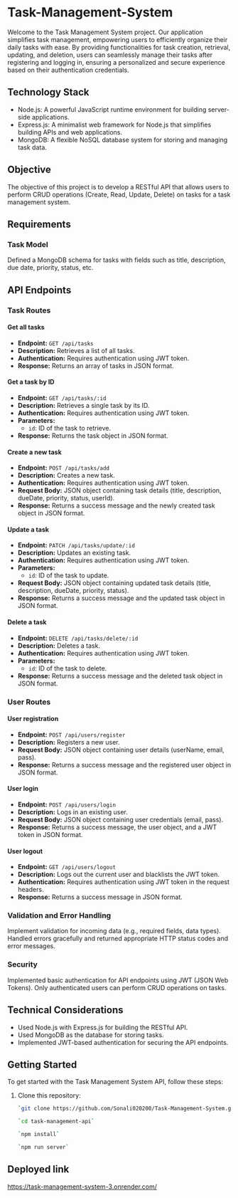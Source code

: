 # Task-Management-System

Welcome to the Task Management System project. Our application simplifies task management, empowering users to efficiently organize their daily tasks with ease. By providing functionalities for task creation, retrieval, updating, and deletion, users can seamlessly manage their tasks after registering and logging in, ensuring a personalized and secure experience based on their authentication credentials.


## Technology Stack

- Node.js: A powerful JavaScript runtime environment for building server-side applications.
- Express.js: A minimalist web framework for Node.js that simplifies building APIs and web applications.
- MongoDB: A flexible NoSQL database system for storing and managing task data.


## Objective

The objective of this project is to develop a RESTful API that allows users to perform CRUD operations (Create, Read, Update, Delete) on tasks for a task management system.

## Requirements

### Task Model

Defined a MongoDB schema for tasks with fields such as title, description, due date, priority, status, etc.

## API Endpoints

### Task Routes

#### Get all tasks
- **Endpoint:** `GET /api/tasks`
- **Description:** Retrieves a list of all tasks.
- **Authentication:** Requires authentication using JWT token.
- **Response:** Returns an array of tasks in JSON format.

#### Get a task by ID
- **Endpoint:** `GET /api/tasks/:id`
- **Description:** Retrieves a single task by its ID.
- **Authentication:** Requires authentication using JWT token.
- **Parameters:**
  - `id`: ID of the task to retrieve.
- **Response:** Returns the task object in JSON format.

#### Create a new task
- **Endpoint:** `POST /api/tasks/add`
- **Description:** Creates a new task.
- **Authentication:** Requires authentication using JWT token.
- **Request Body:** JSON object containing task details (title, description, dueDate, priority, status, userId).
- **Response:** Returns a success message and the newly created task object in JSON format.

#### Update a task
- **Endpoint:** `PATCH /api/tasks/update/:id`
- **Description:** Updates an existing task.
- **Authentication:** Requires authentication using JWT token.
- **Parameters:**
  - `id`: ID of the task to update.
- **Request Body:** JSON object containing updated task details (title, description, dueDate, priority, status).
- **Response:** Returns a success message and the updated task object in JSON format.

#### Delete a task
- **Endpoint:** `DELETE /api/tasks/delete/:id`
- **Description:** Deletes a task.
- **Authentication:** Requires authentication using JWT token.
- **Parameters:**
  - `id`: ID of the task to delete.
- **Response:** Returns a success message and the deleted task object in JSON format.

### User Routes

#### User registration
- **Endpoint:** `POST /api/users/register`
- **Description:** Registers a new user.
- **Request Body:** JSON object containing user details (userName, email, pass).
- **Response:** Returns a success message and the registered user object in JSON format.

#### User login
- **Endpoint:** `POST /api/users/login`
- **Description:** Logs in an existing user.
- **Request Body:** JSON object containing user credentials (email, pass).
- **Response:** Returns a success message, the user object, and a JWT token in JSON format.

#### User logout
- **Endpoint:** `GET /api/users/logout`
- **Description:** Logs out the current user and blacklists the JWT token.
- **Authentication:** Requires authentication using JWT token in the request headers.
- **Response:** Returns a success message in JSON format.


### Validation and Error Handling

Implement validation for incoming data (e.g., required fields, data types).
Handled errors gracefully and returned appropriate HTTP status codes and error messages.

### Security

Implemented basic authentication for API endpoints using JWT (JSON Web Tokens).
Only authenticated users can perform CRUD operations on tasks.


## Technical Considerations

- Used Node.js with Express.js for building the RESTful API.
- Used MongoDB as the database for storing tasks.
- Implemented JWT-based authentication for securing the API endpoints.


## Getting Started

To get started with the Task Management System API, follow these steps:

1. Clone this repository:
   ```bash
   `git clone https://github.com/Sonali020200/Task-Management-System.git`

   `cd task-management-api`

   `npm install`

   `npm run server`

## Deployed link

https://task-management-system-3.onrender.com/
